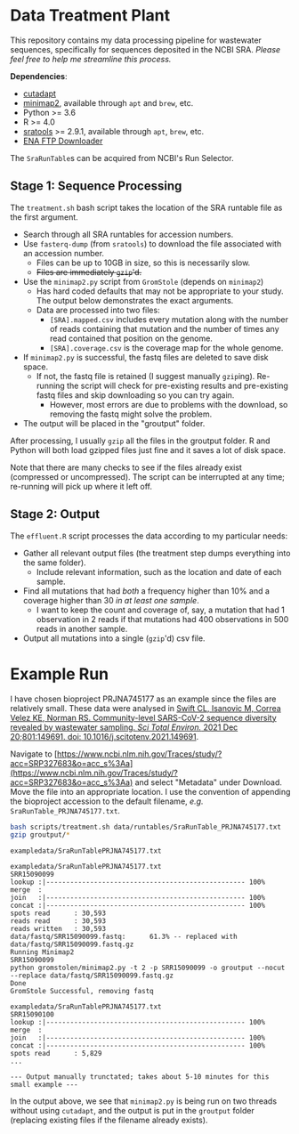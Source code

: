 # Data Treatment Plant

This repository contains my data processing pipeline for wastewater sequences, specifically for sequences deposited in the NCBI SRA. *Please feel free to help me streamline this process.*

**Dependencies**:

- [cutadapt](https://cutadapt.readthedocs.io/en/stable/)
- [minimap2](https://github.com/lh3/minimap2), available through `apt` and `brew`, etc.
- Python >= 3.6
- R >= 4.0
- [sratools](https://github.com/ncbi/sra-tools) >= 2.9.1, available through `apt`, `brew`, etc.
- [ENA FTP Downloader](https://github.com/enasequence/ena-ftp-downloader/)

The `SraRunTable`s can be acquired from NCBI's Run Selector. 

## Stage 1: Sequence Processing

The `treatment.sh` bash script takes the location of the SRA runtable file as the first argument.

- Search through all SRA runtables for accession numbers.
- Use `fasterq-dump` (from `sratools`) to download the file associated with an accession number.
    - Files can be up to 10GB in size, so this is necessarily slow.
    - ~~Files are immediately `gzip`'d.~~
- Use the `minimap2.py` script from `GromStole` (depends on `minimap2`)
    - Has hard coded defaults that may not be appropriate to your study. The output below demonstrates the exact arguments.
    - Data are processed into two files:
        - `[SRA].mapped.csv` includes every mutation along with the number of reads containing that mutation and the number of times any read contained that position on the genome.
        - `[SRA].coverage.csv` is the coverage map for the whole genome.
- If `minimap2.py` is successful, the fastq files are deleted to save disk space.
    - If not, the fastq file is retained (I suggest manually `gzip`ing). Re-running the script will check for pre-existing results and pre-existing fastq files and skip downloading so you can try again. 
        - However, most errors are due to problems with the download, so removing the fastq might solve the problem.
- The output will be placed in the "groutput" folder. 

After processing, I usually `gzip` all the files in the groutput folder. R and Python will both load gzipped files just fine and it saves a lot of disk space.

Note that there are many checks to see if the files already exist (compressed or uncompressed). The script can be interrupted at any time; re-running will pick up where it left off.

## Stage 2: Output

The `effluent.R` script processes the data according to my particular needs:

- Gather all relevant output files (the treatment step dumps everything into the same folder).
    - Include relevant information, such as the location and date of each sample.
- Find all mutations that had *both* a frequency higher than 10% and a coverage higher than 30 *in at least one sample*.
    - I want to keep the count and coverage of, say, a mutation that had 1 observation in 2 reads if that mutations had 400 observations in 500 reads in another sample. 
- Output all mutations into a single (`gzip`'d) csv file.

# Example Run

I have chosen bioproject PRJNA745177 as an example since the files are relatively small. These data were analysed in [Swift CL, Isanovic M, Correa Velez KE, Norman RS. Community-level SARS-CoV-2 sequence diversity revealed by wastewater sampling. *Sci Total Environ.* 2021 Dec 20;801:149691. doi: 10.1016/j.scitotenv.2021.149691](https://www.ncbi.nlm.nih.gov/pmc/articles/PMC8372435/).

Navigate to [https://www.ncbi.nlm.nih.gov/Traces/study/?acc=SRP327683&o=acc_s%3Aa](https://www.ncbi.nlm.nih.gov/Traces/study/?acc=SRP327683&o=acc_s%3Aa) and select "Metadata" under Download. Move the file into an appropriate location. I use the convention of appending the bioproject accession to the default filename, *e.g.* `SraRunTable_PRJNA745177.txt`.

```sh
bash scripts/treatment.sh data/runtables/SraRunTable_PRJNA745177.txt
gzip groutput/*
```

```
exampledata/SraRunTablePRJNA745177.txt

exampledata/SraRunTablePRJNA745177.txt
SRR15090099
lookup :|-------------------------------------------------- 100%   
merge  : 
join   :|-------------------------------------------------- 100%   
concat :|-------------------------------------------------- 100%   
spots read      : 30,593
reads read      : 30,593
reads written   : 30,593
data/fastq/SRR15090099.fastq:      61.3% -- replaced with data/fastq/SRR15090099.fastq.gz
Running Minimap2
SRR15090099
python gromstolen/minimap2.py -t 2 -p SRR15090099 -o groutput --nocut --replace data/fastq/SRR15090099.fastq.gz
Done
GromStole Successful, removing fastq

exampledata/SraRunTablePRJNA745177.txt
SRR15090100
lookup :|-------------------------------------------------- 100%   
merge  : 
join   :|-------------------------------------------------- 100%   
concat :|-------------------------------------------------- 100%   
spots read      : 5,829
...

--- Output manually trunctated; takes about 5-10 minutes for this small example ---
```

In the output above, we see that `minimap2.py` is being run on two threads without using `cutadapt`, and the output is put in the `groutput` folder (replacing existing files if the filename already exists). 

